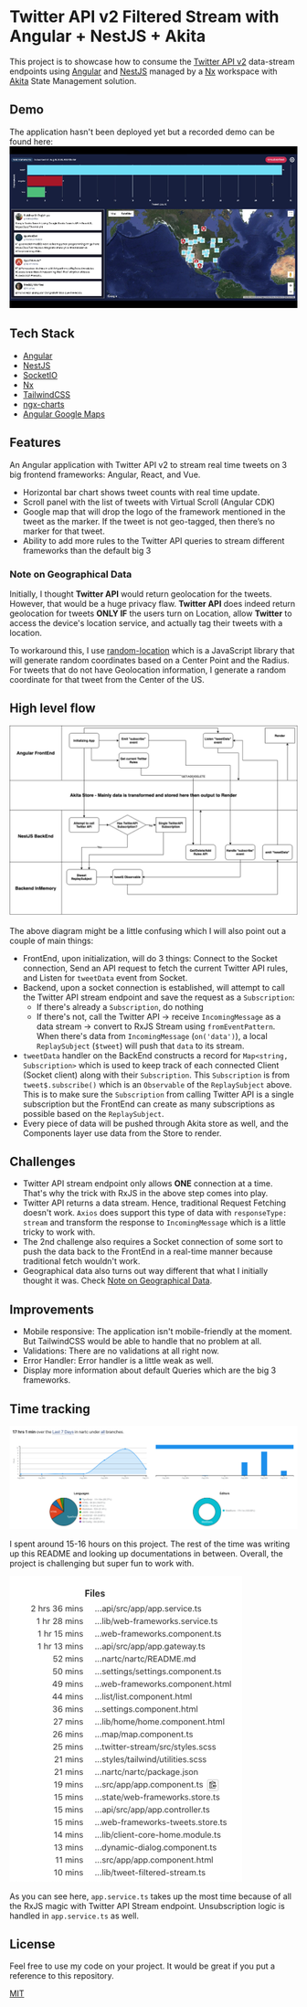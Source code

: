 # Twitter API v2 Filtered Stream with Angular + NestJS + Akita

This project is to showcase how to consume the [Twitter API v2][twitter] data-stream endpoints using [Angular][angular] and [NestJS][nest] managed by a [Nx][nx] workspace with [Akita][akita] State Management solution.

## Demo

The application hasn't been deployed yet but a recorded demo can be found here:
[![CloudApp][demo]](https://share.getcloudapp.com/5zuG2R8w)

## Tech Stack

- [Angular][angular]
- [NestJS][nest]
- [SocketIO][socket]
- [Nx][nx]
- [TailwindCSS][tailwind]
- [ngx-charts][charts]
- [Angular Google Maps][googlemaps]

## Features

An Angular application with Twitter API v2 to stream real time tweets on 3 big frontend frameworks: Angular, React, and Vue.

- Horizontal bar chart shows tweet counts with real time update.
- Scroll panel with the list of tweets with Virtual Scroll (Angular CDK)
- Google map that will drop the logo of the framework mentioned in the tweet as the marker. If the tweet is not geo-tagged, then there’s no marker for that tweet.
- Ability to add more rules to the Twitter API queries to stream different frameworks than the default big 3

### Note on Geographical Data

Initially, I thought **Twitter API** would return geolocation for the tweets. However, that would be a huge privacy flaw. **Twitter API** does indeed return geolocation for tweets **ONLY IF** the users turn on Location, allow **Twitter** to access the device's location service, and actually tag their tweets with a location.

To workaround this, I use [random-location][randomlocation] which is a JavaScript library that will generate random coordinates based on a Center Point and the Radius. For tweets that do not have Geolocation information, I generate a random coordinate for that tweet from the Center of the US.

## High level flow

![high level flow][flow]

The above diagram might be a little confusing which I will also point out a couple of main things:

- FrontEnd, upon initialization, will do 3 things: Connect to the Socket connection, Send an API request to fetch the current Twitter API rules, and Listen for `tweetData` event from Socket.
- Backend, upon a socket connection is established, will attempt to call the Twitter API stream endpoint and save the request as a `Subscription`:
  - If there's already a `Subscription`, do nothing
  - If there's not, call the Twitter API -> receive `IncomingMessage` as a data stream -> convert to RxJS Stream using `fromEventPattern`. When there's data from `IncomingMessage` (`on('data')`), a local `ReplaySubject` (`$tweet`) will push that `data` to its stream.
- `tweetData` handler on the BackEnd constructs a record for `Map<string, Subscription>` which is used to keep track of each connected Client (Socket client) along with their `Subscription`. This `Subscription` is from `tweet$.subscribe()` which is an `Observable` of the `ReplaySubject` above. This is to make sure the `Subscription` from calling Twitter API is a single subscription but the FrontEnd can create as many subscriptions as possible based on the `ReplaySubject`.
- Every piece of data will be pushed through Akita store as well, and the Components layer use data from the Store to render.

## Challenges

- Twitter API stream endpoint only allows **ONE** connection at a time. That's why the trick with RxJS in the above step comes into play.
- Twitter API returns a data stream. Hence, traditional Request Fetching doesn't work. `Axios` does support this type of data with `responseType: stream` and transform the response to `IncomingMessage` which is a little tricky to work with.
- The 2nd challenge also requires a Socket connection of some sort to push the data back to the FrontEnd in a real-time manner because traditional fetch wouldn't work.
- Geographical data also turns out way different that what I initially thought it was. Check [Note on Geographical Data](#note-on-geographical-data).

## Improvements

- Mobile responsive: The application isn't mobile-friendly at the moment. But TailwindCSS would be able to handle that no problem at all.
- Validations: There are no validations at all right now.
- Error Handler: Error handler is a little weak as well.
- Display more information about default Queries which are the big 3 frameworks.

## Time tracking

![time][time]

I spent around 15-16 hours on this project. The rest of the time was writing up this README and looking up documentations in between. Overall, the project is challenging but super fun to work with.

![files][files]

As you can see here, `app.service.ts` takes up the most time because of all the RxJS magic with Twitter API Stream endpoint. Unsubscription logic is handled in `app.service.ts` as well.

## License

Feel free to use my code on your project. It would be great if you put a reference to this repository.

[MIT](https://opensource.org/licenses/MIT)

[angular]: https://angular.io
[nest]: https://nestjs.com
[nx]: https://nx.dev
[akita]: https://datorama.github.io/akita/
[tailwind]: https://tailwindcss.com
[charts]: https://swimlane.gitbook.io/ngx-charts/
[googlemaps]: https://github.com/angular/components/blob/master/src/google-maps/README.md
[twitter]: https://developer.twitter.com/en/products/twitter-api
[socket]: https://socket.io/
[randomlocation]: https://www.npmjs.com/package/random-location
[demo]: docs/demo_screenshot.png
[flow]: docs/flow.png
[files]: docs/files.png
[time]: docs/time-spent.png
